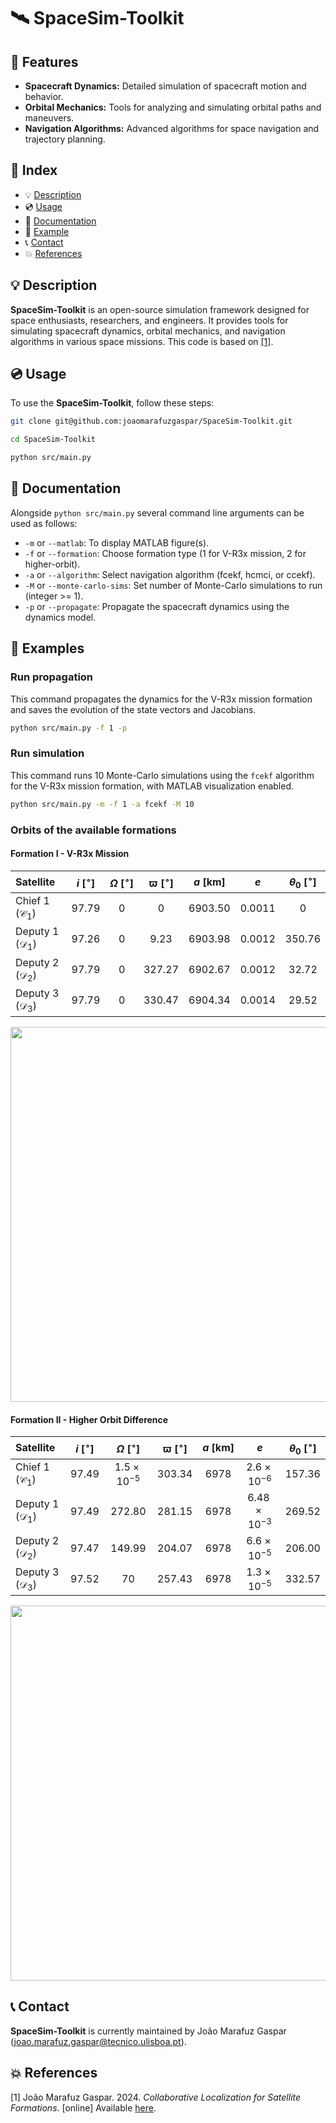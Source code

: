 # 🛰 SpaceSim-Toolkit

## 🎯 Features
- **Spacecraft Dynamics:** Detailed simulation of spacecraft motion and behavior.
- **Orbital Mechanics:** Tools for analyzing and simulating orbital paths and maneuvers.
- **Navigation Algorithms:** Advanced algorithms for space navigation and trajectory planning.

## 🚀 Index
- 💡 [Description](#-description)
- 💿 [Usage](#-usage)
- 📖 [Documentation](#-documentation)
- 🦆 [Example](#-example)
- 📞 [Contact](#-contact)
- 💥 [References](#-references)

## 💡 Description
**SpaceSim-Toolkit** is an open-source simulation framework designed for space enthusiasts, researchers, and engineers. It provides tools for simulating spacecraft dynamics, orbital mechanics, and navigation algorithms in various space missions. This code is based on <a href="#ref-1">[1]</a>.

## 💿 Usage
To use the **SpaceSim-Toolkit**, follow these steps:
```bash
git clone git@github.com:joaomarafuzgaspar/SpaceSim-Toolkit.git

cd SpaceSim-Toolkit

python src/main.py
```

## 📖 Documentation
Alongside `python src/main.py` several command line arguments can be used as follows:
- `-m` or `--matlab`: To display MATLAB figure(s).
- `-f` or `--formation`: Choose formation type (1 for V-R3x mission, 2 for higher-orbit).
- `-a` or `--algorithm`: Select navigation algorithm (fcekf, hcmci, or ccekf).
- `-M` or `--monte-carlo-sims`: Set number of Monte-Carlo simulations to run (integer >= 1).
- `-p` or `--propagate`: Propagate the spacecraft dynamics using the dynamics model.

## 🦆 Examples
### Run propagation
This command propagates the dynamics for the V-R3x mission formation and saves the evolution of the state vectors and Jacobians.
```bash
python src/main.py -f 1 -p
```

### Run simulation
This command runs 10 Monte-Carlo simulations using the `fcekf` algorithm for the V-R3x mission formation, with MATLAB visualization enabled.
```bash
python src/main.py -m -f 1 -a fcekf -M 10
```

### Orbits of the available formations
#### Formation I - V-R3x Mission

<div align="center">

| Satellite                  | $i \ [^\circ]$ | $\Omega \ [^\circ]$ | $\varpi \ [^\circ]$ | $a \ [\mathrm{km}]$ | $e$      | $\theta_0 \ [^\circ]$ |
| :------------------------- | :------------: | :-----------------: | :-----------------: | :-----------------: | :------: | :-------------------: |
| Chief 1 $(\mathcal{C}_1)$  | $97.79$        | $0$                 | $0$                 | $6903.50$           | $0.0011$ | $0$                   |
| Deputy 1 $(\mathcal{D}_1)$ | $97.26$        | $0$                 | $9.23$              | $6903.98$           | $0.0012$ | $350.76$              |
| Deputy 2 $(\mathcal{D}_2)$ | $97.79$        | $0$                 | $327.27$            | $6902.67$           | $0.0012$ | $32.72$               |
| Deputy 3 $(\mathcal{D}_3)$ | $97.79$        | $0$                 | $330.47$            | $6904.34$           | $0.0014$ | $29.52$               |
</div>

<p align="center">
    <img src="/gifs/orbits_form1.gif" width="600">
</p>

#### Formation II - Higher Orbit Difference

<div align="center">

| Satellite                  | $i \ [^\circ]$ | $\Omega \ [^\circ]$  | $\varpi \ [^\circ]$ | $a \ [\mathrm{km}]$ | $e$                   | $\theta_0 \ [^\circ]$ |
| :------------------------- | :------------: | :------------------: | :-----------------: | :-----------------: | :-------------------: | :-------------------: |
| Chief 1 $(\mathcal{C}_1)$  | $97.49$        | $1.5 \times 10^{-5}$ | $303.34$            | $6978$              | $2.6 \times 10^{-6}$  | $157.36$              |
| Deputy 1 $(\mathcal{D}_1)$ | $97.49$        | $272.80$             | $281.15$            | $6978$              | $6.48 \times 10^{-3}$ | $269.52$              |
| Deputy 2 $(\mathcal{D}_2)$ | $97.47$        | $149.99$             | $204.07$            | $6978$              | $6.6 \times 10^{-5}$  | $206.00$              |
| Deputy 3 $(\mathcal{D}_3)$ | $97.52$        | $70$                 | $257.43$            | $6978$              | $1.3 \times 10^{-5}$  | $332.57$              |

</div>

<p align="center">
    <img src="/gifs/orbits_form2.gif" width="600">
</p>

## 📞 Contact
**SpaceSim-Toolkit** is currently maintained by João Marafuz Gaspar ([joao.marafuz.gaspar@tecnico.ulisboa.pt](mailto:joao.marafuz.gaspar@tecnico.ulisboa.pt)).

## 💥 References
<a id="ref-1">[1]</a> João Marafuz Gaspar. 2024. *Collaborative Localization for Satellite Formations*. [online] Available [here](https://web.tecnico.ulisboa.pt/ist196240/thesis/JoaoMarafuzGaspar-PIC2-Report.pdf).